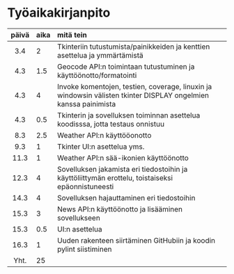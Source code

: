 # Työaikakirjanpito

| päivä | aika | mitä tein  |
| :----:|:-----| :-----|
| 3.4 | 2    | Tkinteriin tutustumista/painikkeiden ja kenttien asettelua ja ymmärtämistä |
| 4.3 | 1.5    | Geocode API:n toimintaan tutustuminen ja käyttöönotto/formatointi |
| 4.3 |  4   | Invoke komentojen, testien, coverage, linuxin ja windowsin välisten tkinter DISPLAY ongelmien kanssa painimista |
| 4.3 |  0.5   | Tkinterin ja sovelluksen toiminnan asettelua koodisssa, jotta testaus onnistuu |
| 8.3 |  2.5   | Weather API:n käyttööonotto |
| 9.3 |  1   | Tkinter UI:n asettelua yms. |
| 11.3 |  1   | Weather API:n sää-ikonien käyttöönotto |
| 12.3 |  4   | Sovelluksen jakamista eri tiedostoihin ja käyttöliittymän erottelu, toistaiseksi epäonnistuneesti |
| 14.3 |  4   | Sovelluksen hajauttaminen eri tiedostoihin |
| 15.3 |  3   | News API:n käyttöönotto ja lisääminen sovellukseen |
| 15.3 |  0.5   | UI:n asettelua |
| 16.3 |  1   | Uuden rakenteen siirtäminen GitHubiin ja koodin pylint siistiminen |
| Yht. |  25  |    |
